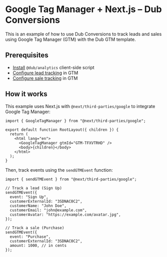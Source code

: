 # Google Tag Manager + Next.js – Dub Conversions

This is an example of how to use Dub Conversions to track leads and sales using Google Tag Manager (GTM) with the Dub GTM template.

## Prerequisites

- [Install](https://dub.co/docs/sdks/client-side/installation-guides/google-tag-manager) `@dub/analytics` client-side script
- [Configure lead tracking](https://dub.co/docs/conversions/leads/google-tag-manager) in GTM
- [Configure sale tracking](https://dub.co/docs/conversions/sales/google-tag-manager) in GTM

## How it works

This example uses Next.js with `@next/third-parties/google` to integrate Google Tag Manager:

```tsx
import { GoogleTagManager } from "@next/third-parties/google";

export default function RootLayout({ children }) {
  return (
    <html lang="en">
      <GoogleTagManager gtmId="GTM-TFXVTRHD" />
      <body>{children}</body>
    </html>
  );
}
```

Then, track events using the `sendGTMEvent` function:

```tsx
import { sendGTMEvent } from "@next/third-parties/google";

// Track a lead (Sign Up)
sendGTMEvent({
  event: "Sign Up",
  customerExternalId: "3SDNAC0C2",
  customerName: "John Doe",
  customerEmail: "john@example.com",
  customerAvatar: "https://example.com/avatar.jpg",
});

// Track a sale (Purchase)
sendGTMEvent({
  event: "Purchase",
  customerExternalId: "3SDNAC0C2",
  amount: 1000, // in cents
});
```
